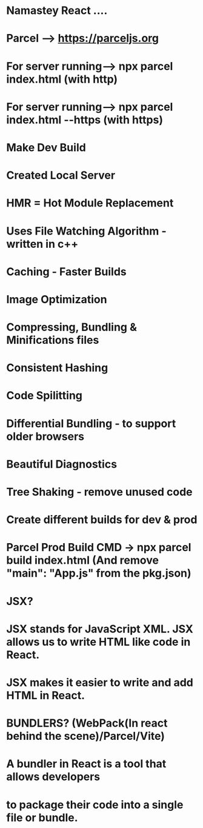 # Namastey React ....

# Parcel --> https://parceljs.org
  # For server running--> npx parcel index.html (with http)
  # For server running--> npx parcel index.html --https (with https)
  # Make Dev Build
  # Created Local Server
  # HMR = Hot Module Replacement
  # Uses File Watching Algorithm - written in c++
  # Caching - Faster Builds
  # Image Optimization
  # Compressing, Bundling & Minifications files
  # Consistent Hashing
  # Code Spilitting
  # Differential Bundling - to support older browsers
  # Beautiful Diagnostics
  # Tree Shaking - remove unused code
  # Create different builds for dev & prod
# Parcel Prod Build CMD -> npx parcel build index.html (And remove "main": "App.js" from the pkg.json)


# JSX?
# JSX stands for JavaScript XML. JSX allows us to write HTML like code in React.
# JSX makes it easier to write and add HTML in React.

# BUNDLERS? (WebPack(In react behind the scene)/Parcel/Vite)
# A bundler in React is a tool that allows developers
# to package their code into a single file or bundle.